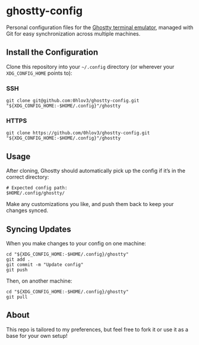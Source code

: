 # ghostty-config

Personal configuration files for the [Ghostty terminal emulator](https://ghostty.org/), managed with Git for easy synchronization across multiple machines.

## Install the Configuration

Clone this repository into your `~/.config` directory (or wherever your `XDG_CONFIG_HOME` points to):

### SSH

```shell
git clone git@github.com:0hlov3/ghostty-config.git "${XDG_CONFIG_HOME:-$HOME/.config}"/ghostty
```

### HTTPS

```shell
git clone https://github.com/0hlov3/ghostty-config.git "${XDG_CONFIG_HOME:-$HOME/.config}"/ghostty
```

## Usage
After cloning, Ghostty should automatically pick up the config if it’s in the correct directory:

```shell
# Expected config path:
$HOME/.config/ghostty/
```

Make any customizations you like, and push them back to keep your changes synced.

## Syncing Updates
When you make changes to your config on one machine:

```shell
cd "${XDG_CONFIG_HOME:-$HOME/.config}/ghostty"
git add .
git commit -m "Update config"
git push
```

Then, on another machine:

```shell
cd "${XDG_CONFIG_HOME:-$HOME/.config}/ghostty"
git pull
```

## About

This repo is tailored to my preferences, but feel free to fork it or use it as a base for your own setup!
